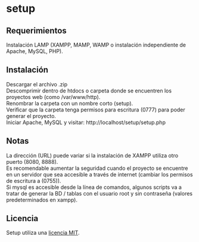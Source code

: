 setup
======

Requerimientos
--------------

Instalación LAMP (XAMPP, MAMP, WAMP o instalación independiente de Apache, MySQL, PHP).

Instalación
--------------

Descargar el archivo .zip  
Descomprimir dentro de htdocs o carpeta donde se encuentren los proyectos web (como /var/www/http).  
Renombrar la carpeta con un nombre corto (setup).  
Verificar que la carpeta tenga permisos para escritura (0777) para poder generar el proyecto.  
Iniciar Apache, MySQL y visitar: http://localhost/setup/setup.php  

Notas
-----

La dirección (URL) puede variar si la instalación de XAMPP utiliza otro puerto (8080, 8888).   
Es recomendable aumentar la seguridad cuando el proyecto se encuentre en un servidor que sea accesible a través de internet (cambiar los permisos de escritura a (0755)).  
Si mysql es accesible desde la línea de comandos, algunos scripts va a tratar de generar la BD / tablas con el usuario root y sin contraseña (valores predeterminados en xampp).  

Licencia
--------

Setup utiliza una <a href='http://www.opensource.org/licenses/MIT' target='_blank'>licencia MIT</a>.

